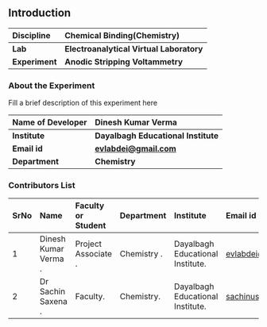 ## Introduction


<b>Discipline | <b>Chemical Binding(Chemistry)
:--|:--|
<b> Lab | <b> Electroanalytical Virtual Laboratory
<b> Experiment|  <b>Anodic Stripping Voltammetry

### About the Experiment 

Fill a brief description of this experiment here
	
<b>Name of Developer | <b> Dinesh Kumar Verma
:--|:--|
<b> Institute| <b> Dayalbagh Educational Institute 
<b> Email id|   <b>  evlabdei@gmail.com
<b> Department|  <b> Chemistry

### Contributors List

SrNo | Name | Faculty or Student | Department| Institute | Email id
:--|:--|:--|:--|:--|:--|
1 |Dinesh Kumar Verma . |Project Associate . |Chemistry . | Dayalbagh Educational Institute. |evlabdei@gmail.com .
2 |Dr Sachin Saxena . | Faculty. | Chemistry. |Dayalbagh Educational Institute. | sachinusic@gmail.com.
